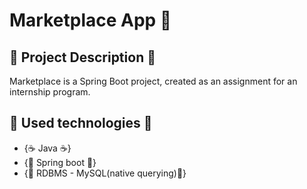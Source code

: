 # Marketplace App 🏪
## :pencil: Project Description :pencil:
Marketplace is a Spring Boot project, created as an assignment for an internship program.
## :hammer: Used technologies :hammer:
*   {☕ Java ☕}
*   {🍃 Spring boot 🍃} 
*   {🐬 RDBMS - MySQL(native querying)🐬} 


